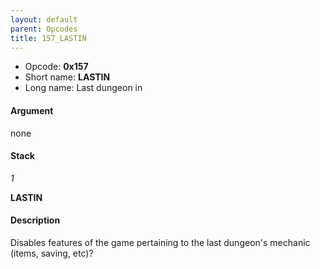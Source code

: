```yaml
---
layout: default
parent: Opcodes
title: 157_LASTIN
---
```


-   Opcode: **0x157**
-   Short name: **LASTIN**
-   Long name: Last dungeon in

#### Argument

none

#### Stack

  
*1*

**LASTIN**

#### Description

Disables features of the game pertaining to the last dungeon's mechanic (items, saving, etc)?
